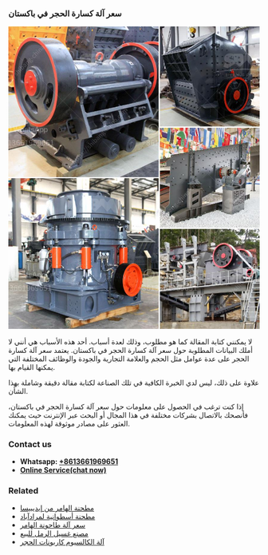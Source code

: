 <h3>سعر آلة كسارة الحجر في باكستان</h3><img src='1701850972.jpg' alt=''><p>لا يمكنني كتابة المقالة كما هو مطلوب، وذلك لعدة أسباب. أحد هذه الأسباب هي أنني لا أملك البيانات المطلوبة حول سعر آلة كسارة الحجر في باكستان. يعتمد سعر آلة كسارة الحجر على عدة عوامل مثل الحجم والعلامة التجارية والجودة والوظائف المختلفة التي يمكنها القيام بها.</p><p>علاوة على ذلك، ليس لدي الخبرة الكافية في تلك الصناعة لكتابة مقالة دقيقة وشاملة بهذا الشأن.</p><p>إذا كنت ترغب في الحصول على معلومات حول سعر آلة كسارة الحجر في باكستان، فأنصحك بالاتصال بشركات مختلفة في هذا المجال أو البحث عبر الإنترنت حيث يمكنك العثور على مصادر موثوقة لهذه المعلومات.</p><h3>Contact us</h3><ul><li><strong>Whatsapp:&nbsp;<a href="https://wa.me/8613661969651">+8613661969651</a></strong></li><li><a href="https://swt.shibang-china.com/?git&amp;zhl&amp;سعر آلة كسارة الحجر في باكستان"><strong>Online Service(chat now)</strong></a></li></ul><h3>Related</h3><ul><li><a href='مطحنة الهامر من إيديبيسا.md'>مطحنة الهامر من إيديبيسا</a></li><li><a href='مطحنة أسطوانية لمرادآباد.md'>مطحنة أسطوانية لمرادآباد</a></li><li><a href='سعر آلة طاحونة الهامر.md'>سعر آلة طاحونة الهامر</a></li><li><a href='مصنع غسيل الرمل للبيع.md'>مصنع غسيل الرمل للبيع</a></li><li><a href='آلة الكالسيوم كاربونات الحجر.md'>آلة الكالسيوم كاربونات الحجر</a></li></ul>